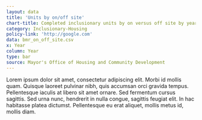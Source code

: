 ```yaml
---
layout: data
title: 'Units by on/off site'
chart-title: Completed inclusionary units by on versus off site by year
category: Inclusionary-Housing
policy-link: 'http://google.com'
data: bmr_on_off_site.csv
x: Year
column: Year
type: bar
source: Mayor's Office of Housing and Community Development
---
```


Lorem ipsum dolor sit amet, consectetur adipiscing elit. Morbi id mollis quam. Quisque laoreet pulvinar nibh, quis accumsan orci gravida tempus. Pellentesque iaculis at libero sit amet ornare. Sed fermentum cursus sagittis. Sed urna nunc, hendrerit in nulla congue, sagittis feugiat elit. In hac habitasse platea dictumst. Pellentesque eu erat aliquet, mollis metus id, mollis diam.